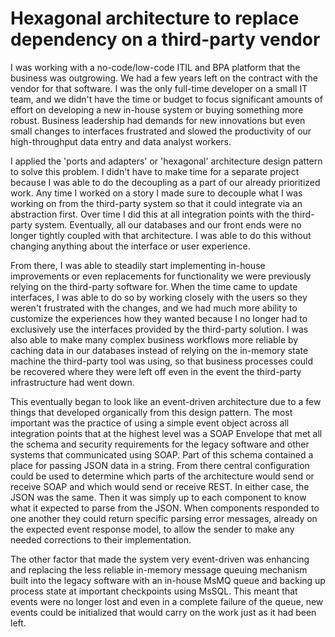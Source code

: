 # Hexagonal architecture to replace dependency on a third-party vendor
I was working with a no-code/low-code ITIL and BPA platform that the business was outgrowing. We had a few years left on the contract with the vendor for that software. I was the only full-time developer on a small IT team, and we didn't have the time or budget to focus significant amounts of effort on developing a new in-house system or buying something more robust.  Business leadership had demands for new innovations but even small changes to interfaces frustrated and slowed the productivity of our high-throughput data entry and data analyst workers.

I applied the 'ports and adapters' or 'hexagonal' architecture design pattern to solve this problem.  I didn't have to make time for a separate project because I was able to do the decoupling as a part of our already prioritized work.  Any time I worked on a story I made sure to decouple what I was working on from the third-party system so that it could integrate via an abstraction first.  Over time I did this at all integration points with the third-party system.  Eventually, all our databases and our front ends were no longer tightly coupled with that architecture.  I was able to do this without changing anything about the interface or user experience.

From there, I was able to steadily start implementing in-house improvements or even replacements for functionality we were previously relying on the third-party software for.  When the time came to update interfaces, I was able to do so by working closely with the users so they weren't frustrated with the changes, and we had much more ability to customize the experiences how they wanted because I no longer had to exclusively use the interfaces provided by the third-party solution.  I was also able to make many complex business workflows more reliable by caching data in our databases instead of relying on the in-memory state machine the third-party tool was using, so that business processes could be recovered where they were left off even in the event the third-party infrastructure had went down.

This eventually began to look like an event-driven architecture due to a few things that developed organically from this design pattern.  The most important was the practice of using a simple event object across all integration points that at the highest level was a SOAP Envelope that met all the schema and security requirements for the legacy software and other systems that communicated using SOAP.  Part of this schema contained a place for passing JSON data in a string.  From there central configuration could be used to determine which parts of the architecture would send or receive SOAP and which would send or receive REST.  In either case, the JSON was the same.  Then it was simply up to each component to know what it expected to parse from the JSON.  When components responded to one another they could return specific parsing error messages, already on the expected event response model, to allow the sender to make any needed corrections to their implementation.  

The other factor that made the system very event-driven was enhancing and replacing the less reliable in-memory message queuing mechanism built into the legacy software with an in-house MsMQ queue and backing up process state at important checkpoints using MsSQL.  This meant that events were no longer lost and even in a complete failure of the queue, new events could be initialized that would carry on the work just as it had been left.
